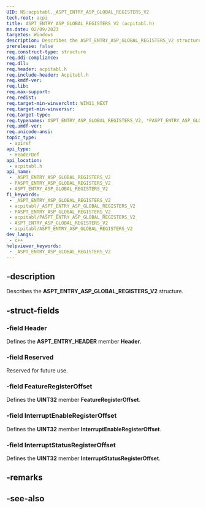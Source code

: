 ```yaml
---
UID: NS:acpitabl._ASPT_ENTRY_ASP_GLOBAL_REGISTERS_V2
tech.root: acpi
title: ASPT_ENTRY_ASP_GLOBAL_REGISTERS_V2 (acpitabl.h)
ms.date: 02/09/2023
targetos: Windows
description: Describes the ASPT_ENTRY_ASP_GLOBAL_REGISTERS_V2 structure.
prerelease: false
req.construct-type: structure
req.ddi-compliance: 
req.dll: 
req.header: acpitabl.h
req.include-header: Acpitabl.h
req.kmdf-ver: 
req.lib: 
req.max-support: 
req.redist: 
req.target-min-winverclnt: WIN11_NEXT
req.target-min-winversvr: 
req.target-type: 
req.typenames: ASPT_ENTRY_ASP_GLOBAL_REGISTERS_V2, *PASPT_ENTRY_ASP_GLOBAL_REGISTERS_V2
req.umdf-ver: 
req.unicode-ansi: 
topic_type:
 - apiref
api_type:
 - HeaderDef
api_location:
 - acpitabl.h
api_name:
 - _ASPT_ENTRY_ASP_GLOBAL_REGISTERS_V2
 - PASPT_ENTRY_ASP_GLOBAL_REGISTERS_V2
 - ASPT_ENTRY_ASP_GLOBAL_REGISTERS_V2
f1_keywords:
 - _ASPT_ENTRY_ASP_GLOBAL_REGISTERS_V2
 - acpitabl/_ASPT_ENTRY_ASP_GLOBAL_REGISTERS_V2
 - PASPT_ENTRY_ASP_GLOBAL_REGISTERS_V2
 - acpitabl/PASPT_ENTRY_ASP_GLOBAL_REGISTERS_V2
 - ASPT_ENTRY_ASP_GLOBAL_REGISTERS_V2
 - acpitabl/ASPT_ENTRY_ASP_GLOBAL_REGISTERS_V2
dev_langs:
 - c++
helpviewer_keywords:
 - _ASPT_ENTRY_ASP_GLOBAL_REGISTERS_V2
---
```


## -description

Describes the **ASPT_ENTRY_ASP_GLOBAL_REGISTERS_V2** structure.

## -struct-fields

### -field Header

Defines the **ASPT_ENTRY_HEADER** member **Header**.

### -field Reserved

Reserved for future use.

### -field FeatureRegisterOffset

Defines the **UINT32** member **FeatureRegisterOffset**.

### -field InterruptEnableRegisterOffset

Defines the **UINT32** member **InterruptEnableRegisterOffset**.

### -field InterruptStatusRegisterOffset

Defines the **UINT32** member **InterruptStatusRegisterOffset**.

## -remarks

## -see-also
